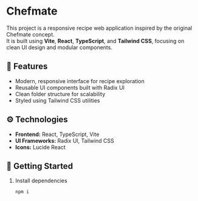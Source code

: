 # Chefmate

This project is a responsive recipe web application inspired by the original Chefmate concept.  
It is built using **Vite**, **React**, **TypeScript**, and **Tailwind CSS**, focusing on clean UI design and modular components.

## 🧩 Features
- Modern, responsive interface for recipe exploration  
- Reusable UI components built with Radix UI  
- Clean folder structure for scalability  
- Styled using Tailwind CSS utilities  

## ⚙️ Technologies
- **Frontend:** React, TypeScript, Vite  
- **UI Frameworks:** Radix UI, Tailwind CSS  
- **Icons:** Lucide React  

## 🚀 Getting Started
1. Install dependencies  
   ```bash
   npm i
